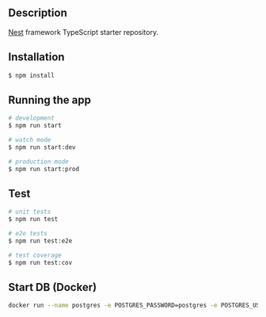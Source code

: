 ## Description

[Nest](https://github.com/nestjs/nest) framework TypeScript starter repository.

## Installation

```bash
$ npm install
```

## Running the app

```bash
# development
$ npm run start

# watch mode
$ npm run start:dev

# production mode
$ npm run start:prod
```

## Test

```bash
# unit tests
$ npm run test

# e2e tests
$ npm run test:e2e

# test coverage
$ npm run test:cov
```

## Start DB (Docker)

```bash
docker run --name postgres -e POSTGRES_PASSWORD=postgres -e POSTGRES_USER=postgres -e POSTGRES_DB=nestjs -p 5432:5432 -d postgres
```
